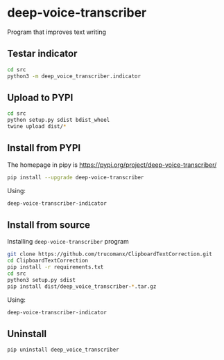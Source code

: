 # deep-voice-transcriber

Program that improves text writing

## Testar indicator

```bash
cd src
python3 -m deep_voice_transcriber.indicator
```

## Upload to PYPI

```bash
cd src
python setup.py sdist bdist_wheel
twine upload dist/*
```

## Install from PYPI

The homepage in pipy is https://pypi.org/project/deep-voice-transcriber/

```bash
pip install --upgrade deep-voice-transcriber
```

Using:

```bash
deep-voice-transcriber-indicator
```

## Install from source
Installing `deep-voice-transcriber` program

```bash
git clone https://github.com/trucomanx/ClipboardTextCorrection.git
cd ClipboardTextCorrection
pip install -r requirements.txt
cd src
python3 setup.py sdist
pip install dist/deep_voice_transcriber-*.tar.gz
```
Using:

```bash
deep-voice-transcriber-indicator
```

## Uninstall

```bash
pip uninstall deep_voice_transcriber
```
